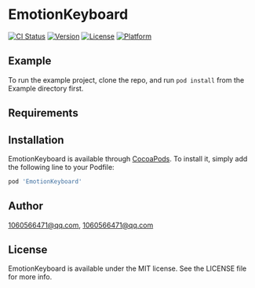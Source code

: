 # EmotionKeyboard

[![CI Status](https://img.shields.io/travis/1060566471@qq.com/EmotionKeyboard.svg?style=flat)](https://travis-ci.org/1060566471@qq.com/EmotionKeyboard)
[![Version](https://img.shields.io/cocoapods/v/EmotionKeyboard.svg?style=flat)](https://cocoapods.org/pods/EmotionKeyboard)
[![License](https://img.shields.io/cocoapods/l/EmotionKeyboard.svg?style=flat)](https://cocoapods.org/pods/EmotionKeyboard)
[![Platform](https://img.shields.io/cocoapods/p/EmotionKeyboard.svg?style=flat)](https://cocoapods.org/pods/EmotionKeyboard)

## Example

To run the example project, clone the repo, and run `pod install` from the Example directory first.

## Requirements

## Installation

EmotionKeyboard is available through [CocoaPods](https://cocoapods.org). To install
it, simply add the following line to your Podfile:

```ruby
pod 'EmotionKeyboard'
```

## Author

1060566471@qq.com, 1060566471@qq.com

## License

EmotionKeyboard is available under the MIT license. See the LICENSE file for more info.
